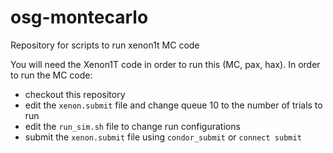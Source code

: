 # osg-montecarlo
Repository for scripts to run xenon1t MC code

You will need the Xenon1T code in order to run this (MC, pax, hax).
In order to run the MC code:
* checkout this repository
* edit the `xenon.submit` file and change queue 10 to the number of trials to run
* edit the `run_sim.sh` file to change run configurations
* submit the `xenon.submit` file using `condor_submit` or `connect submit`
